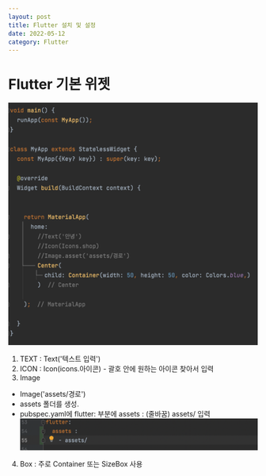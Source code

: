 ```yaml
---
layout: post
title: Flutter 설치 및 설정
date: 2022-05-12
category: Flutter
---
```

# Flutter 기본 위젯
 ![alt text](/public/img/flutterCh01.png)
1. TEXT : Text('텍스트 입력')
2. ICON : Icon(icons.아이콘) - 괄호 안에 원하는 아이콘 찾아서 입력
3. Image
 - Image('assets/경로')
 - assets 폴더를 생성.
 - pubspec.yaml에 flutter: 부분에 assets : (줄바꿈) assets/ 입력
![alt text](/public/img/assets.png)
4. Box : 주로 Container 또는 SizeBox 사용


